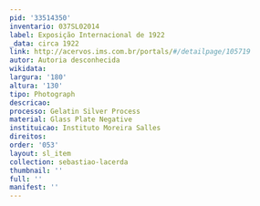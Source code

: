 ```yaml
---
pid: '33514350'
inventario: 037SL02014
label: Exposição Internacional de 1922
_data: circa 1922
link: http://acervos.ims.com.br/portals/#/detailpage/105719
autor: Autoria desconhecida
wikidata: 
largura: '180'
altura: '130'
tipo: Photograph
descricao: 
processo: Gelatin Silver Process
material: Glass Plate Negative
instituicao: Instituto Moreira Salles
direitos: 
order: '053'
layout: sl_item
collection: sebastiao-lacerda
thumbnail: ''
full: ''
manifest: ''
---
```

